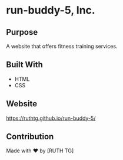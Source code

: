 # run-buddy-5, Inc.

## Purpose
A website that offers fitness training services.

## Built With
* HTML
* CSS

## Website
https://ruthtg.github.io/run-buddy-5/

## Contribution
Made with ❤️ by [RUTH TG]
